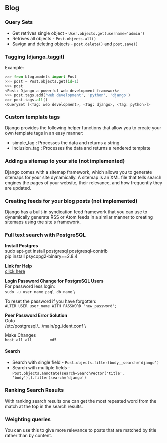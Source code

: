 ## Blog 

### Query Sets

* Get retrives single object - `User.objects.get(username='admin')`
* Retrives all objects - `Post.objects.all()`
* Savign and deleting objects - `post.delete()` and `post.save()`

### Tagging (django_taggit)

Example:
```python 
>>> from blog.models import Post
>>> post = Post.objects.get(id=1)
>>> post
<Post: Django a powerful web development framework>
>>> post.tags.add('web development', 'python', 'django')
>>> post.tags.all()
<QuerySet [<Tag: web development>, <Tag: django>, <Tag: python>]>
```

### Custom template tags
Django provides the following helper functions that allow you to create your own template tags in an easy manner:
* simple_tag : Processes the data and returns a string
* inclusion_tag : Processes the data and returns a rendered template


### Adding a sitemap to your site (not implemented)
Django comes with a sitemap framework, which allows you to generate sitemaps for your site dynamically. A sitemap is an XML file that tells search engines the pages of your website, their relevance, and how frequently they are updated.

### Creating feeds for your blog posts (not implemented)
Django has a built-in syndication feed framework that you can use to dynamically generate RSS or Atom feeds in a similar manner to creating sitemaps using the site's framework.


### Full text search with PostgreSQL

**Install Postgres**\
sudo apt-get install postgresql postgresql-contrib \
pip install psycopg2-binary==2.8.4


**Link for Help**\
[click here](https://www.digitalocean.com/community/tutorials/how-to-install-and-use-postgresql-on-ubuntu-20-04)


**Login Password Change for PostgreSQL Users**\
For password less login:\
`sudo -u user_name psql db_name` \

To reset the password if you have forgotten: \
`ALTER USER user_name WITH PASSWORD 'new_password';`


**Peer Password Error Solution**\
Goto \
/etc/postgresql/.../main/pg_ident.conf \

Make Changes \
`host all all        md5`

#### Search

* Search with single field - `Post.objects.filter(body__search='django')`
* Search with multiple fields - `Post.objects.annotate(search=SearchVector('title', 'body'),).filter(search='django')`


### Ranking Search Results
With ranking search results one can get the most repeated word from the match at the top in the search results.


### Weighting queries
You can use this to give more relevance to posts that are matched by title rather than by content.
